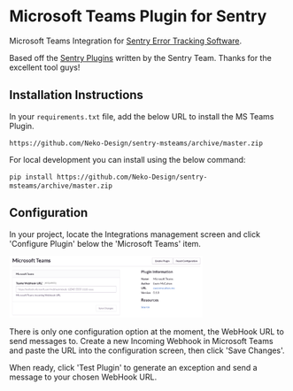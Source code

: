 # Microsoft Teams Plugin for Sentry

Microsoft Teams Integration for [Sentry Error Tracking Software](https://sentry.io/welcome/).

Based off the [Sentry Plugins](https://github.com/getsentry/sentry-plugins) written by the Sentry Team. Thanks for the excellent tool guys!

## Installation Instructions

In your `requirements.txt` file, add the below URL to install the MS Teams Plugin.

```
https://github.com/Neko-Design/sentry-msteams/archive/master.zip
```

For local development you can install using the below command:

```
pip install https://github.com/Neko-Design/sentry-msteams/archive/master.zip
```

## Configuration

In your project, locate the Integrations management screen and click 'Configure Plugin' below the 'Microsoft Teams' item.

<img src="teams_plugin.png" width="350">

There is only one configuration option at the moment, the WebHook URL to send messages to. Create a new Incoming Webhook in Microsoft Teams and paste the URL into the configuration screen, then click 'Save Changes'.

When ready, click 'Test Plugin' to generate an exception and send a message to your chosen WebHook URL.
